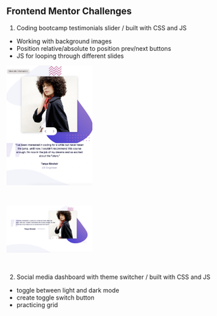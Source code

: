 ## Frontend Mentor Challenges

1. Coding bootcamp testimonials slider / built with CSS and JS

- Working with background images
- Position relative/absolute to position prev/next buttons
- JS for looping through different slides
<p align-items: center>
    <img src='./images/Screenshot-testimonial-01.png' width='200'>
</p>
<br/>

<p align-items: center>
    <img src='./images/Screenshot-testimonial-02.png' width='200'>
</p>
<br/>

2. Social media dashboard with theme switcher / built with CSS and JS

- toggle between light and dark mode
- create toggle switch button
- practicing grid
